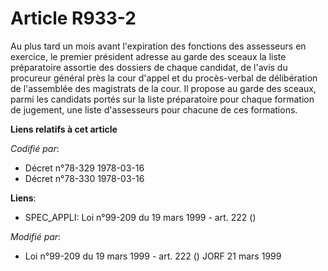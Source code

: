 # Article R933-2

Au plus tard un mois avant l'expiration des fonctions des assesseurs en exercice, le premier président adresse au garde des
sceaux la liste préparatoire assortie des dossiers de chaque candidat, de l'avis du procureur général près la cour d'appel et
du procès-verbal de délibération de l'assemblée des magistrats de la cour. Il propose au garde des sceaux, parmi les
candidats portés sur la liste préparatoire pour chaque formation de jugement, une liste d'assesseurs pour chacune de ces
formations.

**Liens relatifs à cet article**

_Codifié par_:

  - Décret n°78-329 1978-03-16
  - Décret n°78-330 1978-03-16

**Liens**:

  - SPEC_APPLI: Loi n°99-209 du 19 mars 1999 - art. 222 ()

_Modifié par_:

  - Loi n°99-209 du 19 mars 1999 - art. 222 () JORF 21 mars 1999
